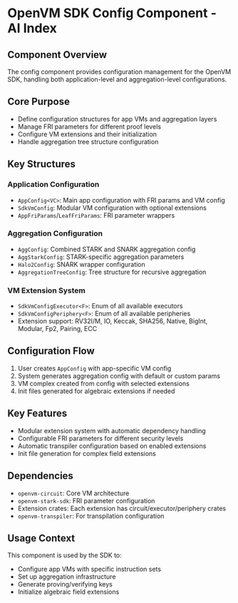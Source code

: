 # OpenVM SDK Config Component - AI Index

## Component Overview
The config component provides configuration management for the OpenVM SDK, handling both application-level and aggregation-level configurations.

## Core Purpose
- Define configuration structures for app VMs and aggregation layers
- Manage FRI parameters for different proof levels
- Configure VM extensions and their initialization
- Handle aggregation tree structure configuration

## Key Structures

### Application Configuration
- `AppConfig<VC>`: Main app configuration with FRI params and VM config
- `SdkVmConfig`: Modular VM configuration with optional extensions
- `AppFriParams`/`LeafFriParams`: FRI parameter wrappers

### Aggregation Configuration
- `AggConfig`: Combined STARK and SNARK aggregation config
- `AggStarkConfig`: STARK-specific aggregation parameters
- `Halo2Config`: SNARK wrapper configuration
- `AggregationTreeConfig`: Tree structure for recursive aggregation

### VM Extension System
- `SdkVmConfigExecutor<F>`: Enum of all available executors
- `SdkVmConfigPeriphery<F>`: Enum of all available peripheries
- Extension support: RV32I/M, IO, Keccak, SHA256, Native, BigInt, Modular, Fp2, Pairing, ECC

## Configuration Flow
1. User creates `AppConfig` with app-specific VM config
2. System generates aggregation config with default or custom params
3. VM complex created from config with selected extensions
4. Init files generated for algebraic extensions if needed

## Key Features
- Modular extension system with automatic dependency handling
- Configurable FRI parameters for different security levels
- Automatic transpiler configuration based on enabled extensions
- Init file generation for complex field extensions

## Dependencies
- `openvm-circuit`: Core VM architecture
- `openvm-stark-sdk`: FRI parameter configuration
- Extension crates: Each extension has circuit/executor/periphery crates
- `openvm-transpiler`: For transpilation configuration

## Usage Context
This component is used by the SDK to:
- Configure app VMs with specific instruction sets
- Set up aggregation infrastructure
- Generate proving/verifying keys
- Initialize algebraic field extensions